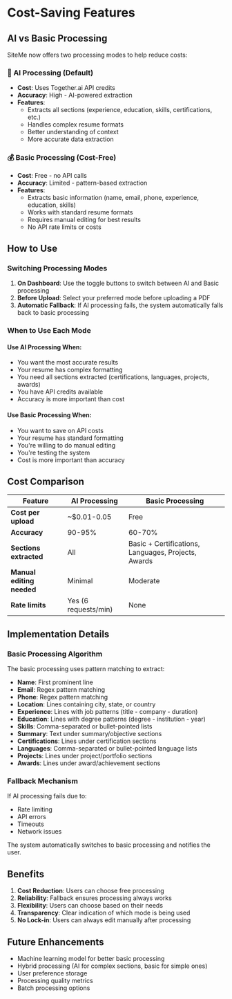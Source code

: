 # Cost-Saving Features

## AI vs Basic Processing

SiteMe now offers two processing modes to help reduce costs:

### 🤖 AI Processing (Default)

- **Cost**: Uses Together.ai API credits
- **Accuracy**: High - AI-powered extraction
- **Features**:
  - Extracts all sections (experience, education, skills, certifications, etc.)
  - Handles complex resume formats
  - Better understanding of context
  - More accurate data extraction

### 💰 Basic Processing (Cost-Free)

- **Cost**: Free - no API calls
- **Accuracy**: Limited - pattern-based extraction
- **Features**:
  - Extracts basic information (name, email, phone, experience, education, skills)
  - Works with standard resume formats
  - Requires manual editing for best results
  - No API rate limits or costs

## How to Use

### Switching Processing Modes

1. **On Dashboard**: Use the toggle buttons to switch between AI and Basic processing
2. **Before Upload**: Select your preferred mode before uploading a PDF
3. **Automatic Fallback**: If AI processing fails, the system automatically falls back to basic processing

### When to Use Each Mode

#### Use AI Processing When:

- You want the most accurate results
- Your resume has complex formatting
- You need all sections extracted (certifications, languages, projects, awards)
- You have API credits available
- Accuracy is more important than cost

#### Use Basic Processing When:

- You want to save on API costs
- Your resume has standard formatting
- You're willing to do manual editing
- You're testing the system
- Cost is more important than accuracy

## Cost Comparison

| Feature                   | AI Processing        | Basic Processing                                    |
| ------------------------- | -------------------- | --------------------------------------------------- |
| **Cost per upload**       | ~$0.01-0.05          | Free                                                |
| **Accuracy**              | 90-95%               | 60-70%                                              |
| **Sections extracted**    | All                  | Basic + Certifications, Languages, Projects, Awards |
| **Manual editing needed** | Minimal              | Moderate                                            |
| **Rate limits**           | Yes (6 requests/min) | None                                                |

## Implementation Details

### Basic Processing Algorithm

The basic processing uses pattern matching to extract:

- **Name**: First prominent line
- **Email**: Regex pattern matching
- **Phone**: Regex pattern matching
- **Location**: Lines containing city, state, or country
- **Experience**: Lines with job patterns (title - company - duration)
- **Education**: Lines with degree patterns (degree - institution - year)
- **Skills**: Comma-separated or bullet-pointed lists
- **Summary**: Text under summary/objective sections
- **Certifications**: Lines under certification sections
- **Languages**: Comma-separated or bullet-pointed language lists
- **Projects**: Lines under project/portfolio sections
- **Awards**: Lines under award/achievement sections

### Fallback Mechanism

If AI processing fails due to:

- Rate limiting
- API errors
- Timeouts
- Network issues

The system automatically switches to basic processing and notifies the user.

## Benefits

1. **Cost Reduction**: Users can choose free processing
2. **Reliability**: Fallback ensures processing always works
3. **Flexibility**: Users can choose based on their needs
4. **Transparency**: Clear indication of which mode is being used
5. **No Lock-in**: Users can always edit manually after processing

## Future Enhancements

- Machine learning model for better basic processing
- Hybrid processing (AI for complex sections, basic for simple ones)
- User preference storage
- Processing quality metrics
- Batch processing options
